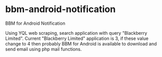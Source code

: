 bbm-android-notification
========================

BBM for Android Notification

Using YQL web scraping, search application with query "Blackberry Limited". Current "Blackberry Limited" application is 3, if these value change to 4 then probably BBM for Android is available to download and send email using php mail functions.
